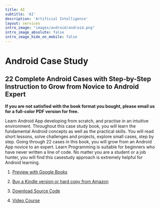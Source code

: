 ```yaml
---
title: AI
subtitle: 'AI'
description: 'Artificial Intelligence'
layout: services
intro_image: "images/android/android.png"
intro_image_absolute: false
intro_image_hide_on_mobile: false
---
```


# Android Case Study

## 22 Complete Android Cases with Step-by-Step Instruction to Grow from Novice to Android Expert

<B>If you are not satisfied with the book format you bought, please email us for a full-color PDF version for free. </B>

Learn Android App developing from scratch, and practise in an intuitive
environment. Throughout this case study book, you will learn the fundamental
Android concepts as well as the practical skills.
You will read short lessons, solve challenges and projects, explore small cases,
step by step. Going through 22 cases in this book, you will grow from an
Android App novice to an expert.
Learn Programming is suitable for beginners who have never written a line
of code. No matter you are a student or a job hunter, you will find this casestudy
approach is extremely helpful for Android learning.

1. <a href="https://play.google.com/store/books/details/Leo_Reny_Hands_on_App_Development_in_Android_Studi?id=9g8zEAAAQBAJ" target="_blank">Preview with Google Books</a>

2. <a href="https://www.amazon.com/Hands-Development-Android-Studio-Step/dp/B096TL8VMP" target="_blank">Buy a Kindle version or hard copy from Amazon</a>

3. <a href="https://github.com/hypech?tab=repositories" target="_blank">Download Source Code</a>

4. <a href="https://www.youtube.com/channel/UCtkxCO5vVSvWMN-HMs0JZyg" target="_blank">Video Course</a>